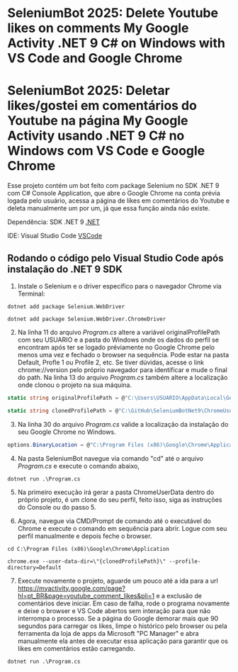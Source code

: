# SeleniumBot 2025: Delete Youtube likes on comments My Google Activity .NET 9 C# on Windows with VS Code and Google Chrome
# SeleniumBot 2025: Deletar likes/gostei em comentários do Youtube na página My Google Activity usando .NET 9 C# no Windows com VS Code e Google Chrome

Esse projeto contém um bot feito com package Selenium no SDK .NET 9 com C# Console Application, que abre o Google Chrome na conta prévia logada pelo usuário, acessa a página de likes em comentários do Youtube e deleta manualmente um por um, já que essa função ainda não existe.

Dependência: SDK .NET 9
[.NET](https://dotnet.microsoft.com/pt-br/download/dotnet/9.0)

IDE: Visual Studio Code
[VSCode](https://code.visualstudio.com/download)

## Rodando o código pelo Visual Studio Code após instalação do .NET 9 SDK

1. Instale o Selenium e o driver específico para o navegador Chrome via Terminal:

```console
dotnet add package Selenium.WebDriver
```

```console
dotnet add package Selenium.WebDriver.ChromeDriver
```

2. Na linha 11 do arquivo *Program.cs* altere a variável originalProfilePath com seu USUARIO e a pasta do Windows onde os dados do perfil se encontram após ter se logado préviamente no Google Chrome pelo menos uma vez e fechado o browser na sequência. Pode estar na pasta Default, Profle 1 ou Profile 2, etc. Se tiver dúvidas, acesse o link chrome://version pelo próprio navegador para identificar e mude o final do path.
Na linha 13 do arquivo *Program.cs* também altere a localização onde clonou o projeto na sua máquina.

```csharp
static string originalProfilePath = @"C:\Users\USUARIO\AppData\Local\Google\Chrome\User Data\Profile 2";

static string clonedProfilePath = @"C:\GitHub\SeleniumBotNet9\ChromeUserData";
```
3. Na linha 30 do arquivo *Program.cs* valide a localização da instalação do seu Google Chrome no Windows.

```csharp
options.BinaryLocation = @"C:\Program Files (x86)\Google\Chrome\Application\chrome.exe";
```

4. Na pasta SeleniumBot navegue via comando "cd" até o arquivo *Program.cs* e execute o comando abaixo,

```console
dotnet run .\Program.cs
```

5. Na primeiro execução irá gerar a pasta ChromeUserData dentro do próprio projeto, é um clone do seu perfil, feito isso, siga as instruções do Console ou do passo 5.

6. Agora, navegue via CMD/Prompt de comando até o executável do Chrome e execute o comando em sequência para abrir. Logue com seu perfil manualmente e depois feche o browser.

```console
cd C:\Program Files (x86)\Google\Chrome\Application
```

```console
chrome.exe --user-data-dir=\"{clonedProfilePath}\" --profile-directory=Default
```

7. Execute novamente o projeto, aguarde um pouco até a ida para a url https://myactivity.google.com/page?hl=pt_BR&page=youtube_comment_likes&pli=1 e a exclusão de comentários deve iniciar. Em caso de falha, rode o programa novamente e deixe o browser e VS Code abertos sem interação para que não interrompa o processo. Se a página do Google demorar mais que 90 segundos para carregar os likes, limpe o histórico pelo browser ou pela ferramenta da loja de apps da Microsoft "PC Manager" e abra manualmente ela antes de executar essa aplicação para garantir que os likes em comentários estão carregando.

```console
dotnet run .\Program.cs
```

